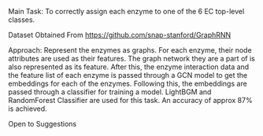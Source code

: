 Main Task: To correctly assign each enzyme to one of the 6 EC top-level classes. 

Dataset Obtained From https://github.com/snap-stanford/GraphRNN

Approach: Represent the enzymes as graphs. For each enzyme, their node attributes are used as their features. The graph network they are a part of is also represented as its feature. After this, the enzyme interaction data and the feature list of each enzyme is passed through a GCN model to get the embeddings for each of the enzymes. Following this, the embeddings are passed through a classifier for training a model. LightBGM and RandomForest Classifier are used for this task. An accuracy of approx 87% is achieved.

Open to Suggestions